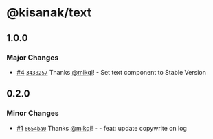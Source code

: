 # @kisanak/text

## 1.0.0

### Major Changes

- [#4](https://github.com/mikqi/monorepo-actions/pull/4) [`3438257`](https://github.com/mikqi/monorepo-actions/commit/34382574c1a7b46e7b4f156fcc1cc69a90fdb89c) Thanks [@mikqi](https://github.com/mikqi)! - Set text component to Stable Version

## 0.2.0

### Minor Changes

- [#1](https://github.com/mikqi/monorepo-actions/pull/1) [`6654ba0`](https://github.com/mikqi/monorepo-actions/commit/6654ba060d2d4f52be36cc39807d228016a0ef0a) Thanks [@mikqi](https://github.com/mikqi)! - - feat: update copywrite on log
